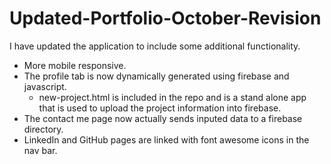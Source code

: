 # Updated-Portfolio-October-Revision

I have updated the application to include some additional functionality.
-   More mobile responsive.
-   The profile tab is now dynamically generated using firebase and javascript.
    - new-project.html is included in the repo and is a stand alone app that is used to upload the project information into firebase.
-   The contact me page now actually sends inputed data to a firebase directory.
-   LinkedIn and GitHub pages are linked with font awesome icons in the nav bar.
